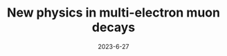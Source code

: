 ---
title: 'New physics in multi-electron muon decays'
authors: Matheus Hostert, Tony Menzo, Maxim Pospelov, Jure Zupan
collection: publication
permalink: /publication/2023-6-27-Newphysicsinmulti-electronmuondecays
date: 2023-6-27
venue:  
paperurl: 'https://arxiv.org/abs/2306.15631'
citation: 'New physics in multi-electron muon decays, Matheus Hostert, Tony Menzo, Maxim Pospelov, Jure Zupan, preprint, 2023'
eprint: '2306.15631'
---